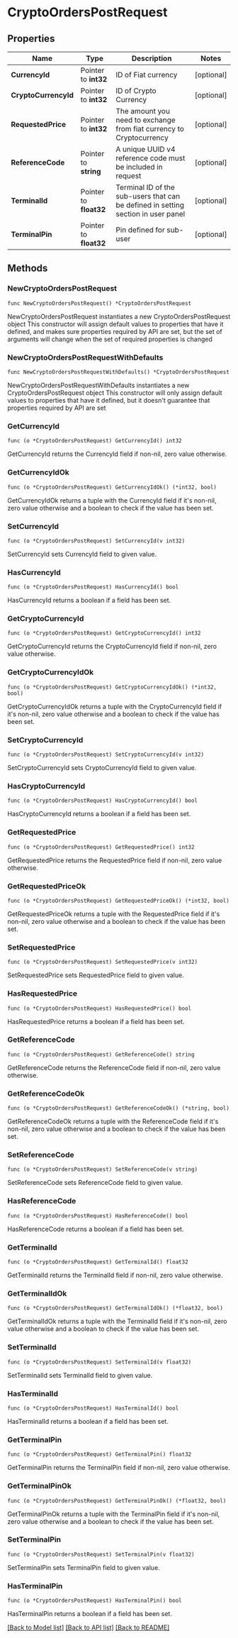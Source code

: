 # CryptoOrdersPostRequest

## Properties

Name | Type | Description | Notes
------------ | ------------- | ------------- | -------------
**CurrencyId** | Pointer to **int32** | ID of Fiat currency | [optional] 
**CryptoCurrencyId** | Pointer to **int32** | ID of Crypto Currency | [optional] 
**RequestedPrice** | Pointer to **int32** | The amount you need to exchange from fiat currency to Cryptocurrency | [optional] 
**ReferenceCode** | Pointer to **string** | A unique UUID v4 reference code must be included in request | [optional] 
**TerminalId** | Pointer to **float32** | Terminal ID of the sub-users that can be defined in setting section in user panel | [optional] 
**TerminalPin** | Pointer to **float32** | Pin defined for sub-user | [optional] 

## Methods

### NewCryptoOrdersPostRequest

`func NewCryptoOrdersPostRequest() *CryptoOrdersPostRequest`

NewCryptoOrdersPostRequest instantiates a new CryptoOrdersPostRequest object
This constructor will assign default values to properties that have it defined,
and makes sure properties required by API are set, but the set of arguments
will change when the set of required properties is changed

### NewCryptoOrdersPostRequestWithDefaults

`func NewCryptoOrdersPostRequestWithDefaults() *CryptoOrdersPostRequest`

NewCryptoOrdersPostRequestWithDefaults instantiates a new CryptoOrdersPostRequest object
This constructor will only assign default values to properties that have it defined,
but it doesn't guarantee that properties required by API are set

### GetCurrencyId

`func (o *CryptoOrdersPostRequest) GetCurrencyId() int32`

GetCurrencyId returns the CurrencyId field if non-nil, zero value otherwise.

### GetCurrencyIdOk

`func (o *CryptoOrdersPostRequest) GetCurrencyIdOk() (*int32, bool)`

GetCurrencyIdOk returns a tuple with the CurrencyId field if it's non-nil, zero value otherwise
and a boolean to check if the value has been set.

### SetCurrencyId

`func (o *CryptoOrdersPostRequest) SetCurrencyId(v int32)`

SetCurrencyId sets CurrencyId field to given value.

### HasCurrencyId

`func (o *CryptoOrdersPostRequest) HasCurrencyId() bool`

HasCurrencyId returns a boolean if a field has been set.

### GetCryptoCurrencyId

`func (o *CryptoOrdersPostRequest) GetCryptoCurrencyId() int32`

GetCryptoCurrencyId returns the CryptoCurrencyId field if non-nil, zero value otherwise.

### GetCryptoCurrencyIdOk

`func (o *CryptoOrdersPostRequest) GetCryptoCurrencyIdOk() (*int32, bool)`

GetCryptoCurrencyIdOk returns a tuple with the CryptoCurrencyId field if it's non-nil, zero value otherwise
and a boolean to check if the value has been set.

### SetCryptoCurrencyId

`func (o *CryptoOrdersPostRequest) SetCryptoCurrencyId(v int32)`

SetCryptoCurrencyId sets CryptoCurrencyId field to given value.

### HasCryptoCurrencyId

`func (o *CryptoOrdersPostRequest) HasCryptoCurrencyId() bool`

HasCryptoCurrencyId returns a boolean if a field has been set.

### GetRequestedPrice

`func (o *CryptoOrdersPostRequest) GetRequestedPrice() int32`

GetRequestedPrice returns the RequestedPrice field if non-nil, zero value otherwise.

### GetRequestedPriceOk

`func (o *CryptoOrdersPostRequest) GetRequestedPriceOk() (*int32, bool)`

GetRequestedPriceOk returns a tuple with the RequestedPrice field if it's non-nil, zero value otherwise
and a boolean to check if the value has been set.

### SetRequestedPrice

`func (o *CryptoOrdersPostRequest) SetRequestedPrice(v int32)`

SetRequestedPrice sets RequestedPrice field to given value.

### HasRequestedPrice

`func (o *CryptoOrdersPostRequest) HasRequestedPrice() bool`

HasRequestedPrice returns a boolean if a field has been set.

### GetReferenceCode

`func (o *CryptoOrdersPostRequest) GetReferenceCode() string`

GetReferenceCode returns the ReferenceCode field if non-nil, zero value otherwise.

### GetReferenceCodeOk

`func (o *CryptoOrdersPostRequest) GetReferenceCodeOk() (*string, bool)`

GetReferenceCodeOk returns a tuple with the ReferenceCode field if it's non-nil, zero value otherwise
and a boolean to check if the value has been set.

### SetReferenceCode

`func (o *CryptoOrdersPostRequest) SetReferenceCode(v string)`

SetReferenceCode sets ReferenceCode field to given value.

### HasReferenceCode

`func (o *CryptoOrdersPostRequest) HasReferenceCode() bool`

HasReferenceCode returns a boolean if a field has been set.

### GetTerminalId

`func (o *CryptoOrdersPostRequest) GetTerminalId() float32`

GetTerminalId returns the TerminalId field if non-nil, zero value otherwise.

### GetTerminalIdOk

`func (o *CryptoOrdersPostRequest) GetTerminalIdOk() (*float32, bool)`

GetTerminalIdOk returns a tuple with the TerminalId field if it's non-nil, zero value otherwise
and a boolean to check if the value has been set.

### SetTerminalId

`func (o *CryptoOrdersPostRequest) SetTerminalId(v float32)`

SetTerminalId sets TerminalId field to given value.

### HasTerminalId

`func (o *CryptoOrdersPostRequest) HasTerminalId() bool`

HasTerminalId returns a boolean if a field has been set.

### GetTerminalPin

`func (o *CryptoOrdersPostRequest) GetTerminalPin() float32`

GetTerminalPin returns the TerminalPin field if non-nil, zero value otherwise.

### GetTerminalPinOk

`func (o *CryptoOrdersPostRequest) GetTerminalPinOk() (*float32, bool)`

GetTerminalPinOk returns a tuple with the TerminalPin field if it's non-nil, zero value otherwise
and a boolean to check if the value has been set.

### SetTerminalPin

`func (o *CryptoOrdersPostRequest) SetTerminalPin(v float32)`

SetTerminalPin sets TerminalPin field to given value.

### HasTerminalPin

`func (o *CryptoOrdersPostRequest) HasTerminalPin() bool`

HasTerminalPin returns a boolean if a field has been set.


[[Back to Model list]](../README.md#documentation-for-models) [[Back to API list]](../README.md#documentation-for-api-endpoints) [[Back to README]](../README.md)


